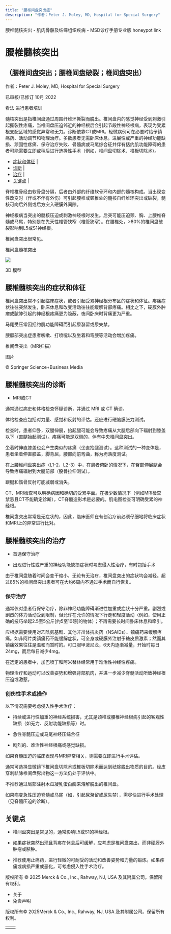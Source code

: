 ```yaml
---
title: "腰椎间盘突出症"
description: "作者：Peter J. Moley, MD, Hospital for Special Surgery"
---
```


﻿腰椎髓核突出 \- 肌肉骨骼及结缔组织疾病 \- MSD诊疗手册专业版 honeypot link

# 腰椎髓核突出

## （腰椎间盘突出；腰椎间盘破裂；椎间盘突出）

作者：Peter J. Moley, MD, Hospital for Special Surgery

已审核/已修订 10月 2022

看法 进行患者培训

髓核突出是指椎间盘通过周围纤维环撕裂而脱出。椎间盘内的感觉神经受到刺激引起撕裂性疼痛，当椎间盘压迫邻近的神经根后会引起节段性神经根病，表现为受累根支配区域的感觉异常和无力。诊断依靠CT或MRI。轻微病例可在必要时给予镇痛药、活动调节和物理治疗。多数患者无需卧床休息。进展性或严重的神经功能缺损、顽固性疼痛、保守治疗失败、骨髓病或马尾综合征并伴有括约肌功能障碍的患者可能需要立即或稍后进行选择性手术（例如，椎间盘切除术、椎板切除术）。

- [症状和体征](#症状和体征_v73498625_zh) \|
- [诊断](#诊断_v73498632_zh) \|
- [治疗](#治疗_v73498646_zh) \|
- [关键点](#关键点_v73498678_zh) \|

脊椎椎骨经由软骨盘分隔，后者由外部的纤维软骨环和内部的髓核构成。当出现变性改变时（伴或不伴有外伤）可引起腰椎或颈椎处的髓核自纤维环突出或破裂，髓核可向后外侧或后方突入硬膜外间隙。

神经根病当突出的髓核压迫或刺激神经根时发生。后突可能压迫颈、胸、上腰椎脊髓或马尾，特别是在先天性椎管狭窄（椎管狭窄）。在腰椎处，>80%的椎间盘破裂影响到L5或S1神经根。

椎间盘突出很常见。

椎间盘髓核突出

![](https://edge.sitecorecloud.io/mmanual-ssq1ci05/media/professional/images/b/i/o/biodigital-herniated-nucleus-pulposus-new-pv-sized_zh.jpg?thn=0&sc_lang=zh&mw=500)

3D 模型

## 腰椎髓核突出的症状和体征

椎间盘突出常不引起临床症状，或者引起受累神经根分布区的症状和体征。疼痛症状往往突然发生，卧床休息和改变活动往往能缓解背部疼痛。相比之下，硬膜外肿瘤或脓肿引起的神经根疼痛更为隐蔽，夜间卧床时背痛更为严重。

马尾受压常因括约肌功能障碍而引起尿潴留或尿失禁。

腰骶部突出症患者咳嗽、打喷嚏以及坐着和弯腰等活动会增加疼痛。

椎间盘突出（MRI扫描）



图片

© Springer Science+Business Media

## 腰椎髓核突出的诊断

- MRI或CT


通常通过病史和体格检查怀疑诊断，并通过 MRI 或 CT 确诊。

体格检查应包括对力量、感觉和反射的评估。还应进行硬脑膜张力测试。

检查时，患者仰卧，双腿伸展，抬起腿可能会导致疼痛从大腿后部向下辐射到膝盖以下（直腿抬起测试）。疼痛可能是双侧的，伴有中央椎间盘突出。

坐着时伸直膝盖也会产生类似的疼痛（坐直抬腿测试）。这种测试的一种变体是，患者坐着伸直膝盖，脚背屈，腰部向前弯曲，称为坍落度测试。

在上腰椎间盘突出症（L1-2，L2-3）中，在患者俯卧的情况下，在臀部伸展腿会导致疼痛辐射到大腿前部（股骨拉伸测试）。

跟腱和髌骨反射可能减弱或消失。

CT、MRI检查可以明确病因和确切的受累平面。在极少数情况下（例如MRI检查禁忌且CT不能确定诊断），CT脊髓造影术是必要的。肌电图检查可明确受累的神经根。

椎间盘突出常常是无症状的，因此，临床医师在有创治疗前必须仔细地将临床症状和MRI上的异常进行比对。

## 腰椎髓核突出的治疗

- 首选保守治疗

- 出现进行性或严重的神经功能缺损症状时考虑侵入性治疗，有时包括手术


由于椎间盘随着时间会变干缩小，无论有无治疗，椎间盘突出的症状均会减轻。超过85%的椎间盘突出患者可在大约6周内不通过手术而自行恢复。

### 保守治疗

通常仅对患者行保守治疗，除非神经功能障碍渐进性加重或症状十分严重。剧烈或剧烈的体力活动受到限制，但允许在允许的情况下行走和轻度活动（例如，使用正确的技巧举起2.5至5公斤\[约5至10磅\]的物体）；不再需要长时间卧床休息和牵引。

应根据需要使用对乙酰氨基酚、其他非甾体抗炎药（NSAIDs）、镇痛药来缓解疼痛。如非阿片类镇痛药不能缓解症状，可全身或硬膜外注射予糖皮质激素；然而其镇痛效果往往是温和而暂时的。可口服甲泼尼龙，6天内逐渐减量，开始时每日24mg，而后每日减少4mg。

在选定的患者中，加巴喷丁和阿米替林经常用于难治性神经性疼痛。

物理治疗和运动可以改善姿势和增强背部肌肉，并进一步减少脊髓活动所致神经根压迫或激惹。

### 创伤性手术或操作

以下情况需要考虑侵入性手术治疗：

- 持续或进行性加重的神经系统损害，尤其是颈椎或腰椎神经根病引起的客观性缺损（如无力、反射功能缺损等）时。

- 急性脊髓压迫或马尾神经压综合征

- 剧烈的、难治性神经根痛或感觉缺损。


如果脊髓压迫的临床表现与MRI异常相关，则需要立即进行手术评估。

通常可选择显微镜下椎间盘切除术或椎板切除术而达到祛除脱出物质的目的。经皮穿刺祛除椎间盘膨出物这一方法仍处于评估中。

不推荐通过局部注射木瓜凝乳蛋白酶来溶解脱出的椎间盘。

如果病变急性压迫脊髓或马尾（如，引起尿潴留或尿失禁），需尽快进行手术处理（见脊髓压迫的诊断）。

## 关键点

- 椎间盘突出是常见的，通常影响L5或S1的神经根。

- 如果症状突然出现且背疼在休息后可缓解，应考虑是椎间盘突出，而非硬膜外肿瘤或脓肿。

- 推荐使用止痛药，进行轻微的可耐受的活动和改善姿势和力量的锻炼。如果疼痛或病损严重或恶化，可考虑侵入性手术治疗。




版权所有 © 2025
Merck & Co., Inc., Rahway, NJ, USA 及其附属公司。保留所有权利。

- 关于
- 免责声明

版权所有© 2025Merck & Co., Inc., Rahway, NJ, USA 及其附属公司。保留所有权利。

|     |     |
| --- | --- |
|  |  |
